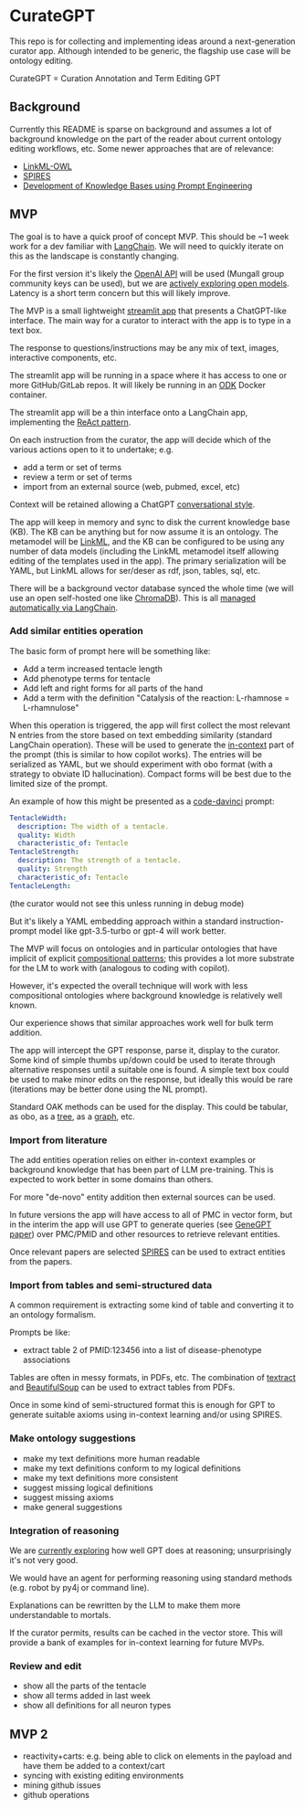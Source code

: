 # CurateGPT

This repo is for collecting and implementing ideas around a next-generation curator app.
Although intended to be generic, the flagship use case will be ontology editing.

CurateGPT = Curation Annotation and Term Editing GPT

## Background

Currently this README is sparse on background and assumes a lot of background knowledge on
the part of the reader about current ontology editing workflows, etc. Some newer approaches
that are of relevance:

- [LinkML-OWL](https://github.com/linkml/linkml-owl/)
- [SPIRES](https://arxiv.org/abs/2304.02711)
- [Development of Knowledge Bases using Prompt Engineering](https://bit.ly/copilot-curation)

## MVP

The goal is to have a quick proof of concept MVP. This should be ~1 week work for a dev familiar with
[LangChain](https://github.com/hwchase17/langchain). We will need to quickly iterate on this as the landscape is constantly changing.

For the first version it's likely the [OpenAI API](https://python.langchain.com/en/latest/modules/models/llms/integrations/openai.html) will be used (Mungall group community keys can be used),
but we are [actively exploring open models](https://github.com/monarch-initiative/ontogpt/issues/70). Latency is a short term concern but this will likely improve.

The MVP is a small lightweight [streamlit app](https://streamlit.io/) that presents a ChatGPT-like interface. The main
way for a curator to interact with the app is to type in a text box.

The response to questions/instructions may be any mix of text, images, interactive components, etc.

The streamlit app will be running in a space where it has access to one or more GitHub/GitLab repos.
It will likely be running in an [ODK](https://github.com/INCATools/ontology-development-kit/) Docker container.

The streamlit app will be a thin interface onto a LangChain app, implementing the
[ReAct pattern](https://python.langchain.com/en/latest/modules/agents/agents/examples/react.html).

On each instruction from the curator, the app will decide which of the various actions open to it to undertake;
e.g.

 - add a term or set of terms
 - review a term or set of terms
 - import from an external source (web, pubmed, excel, etc)

Context will be retained allowing a ChatGPT [conversational style](https://python.langchain.com/en/latest/use_cases/chatbots.html).

The app will keep in memory and sync to disk the current knowledge base (KB). The KB can be anything but
for now assume it is an ontology. The metamodel will be [LinkML](https://linkml.io), and the KB can be configured to be using
any number of data models (including the LinkML metamodel itself allowing editing of the templates used in the app).
The primary serialization will be YAML, but LinkML allows for ser/deser as rdf, json, tables, sql, etc.

There will be a background vector database synced the whole time (we will use an open self-hosted one like
[ChromaDB](https://github.com/chroma-core/chroma)). This is all
[managed automatically via LangChain](https://python.langchain.com/en/latest/reference/modules/vectorstores.html).

### Add similar entities operation

The basic form of prompt here will be something like:

- Add a term increased tentacle length
- Add phenotype terms for tentacle
- Add left and right forms for all parts of the hand
- Add a term with the definition "Catalysis of the reaction: L-rhamnose = L-rhamnulose"

When this operation is triggered, the app will first collect the most relevant N entries from the store based
on text embedding similarity (standard LangChain operation). These will be used to generate the [in-context](https://python.langchain.com/en/latest/modules/prompts/prompt_templates/examples/few_shot_examples.html) part
of the prompt (this is similar to how copilot works). The entries will be serialized as YAML, but we should
experiment with obo format (with a strategy to obviate ID hallucination). Compact forms will be best due to
the limited size of the prompt.

An example of how this might be presented as a [code-davinci](https://help.openai.com/en/articles/6195637-getting-started-with-codex) prompt:

```yaml
TentacleWidth:
  description: The width of a tentacle.
  quality: Width
  characteristic_of: Tentacle
TentacleStrength:
  description: The strength of a tentacle.
  quality: Strength
  characteristic_of: Tentacle
TentacleLength:
```

(the curator would not see this unless running in debug mode)

But it's likely a YAML embedding approach within a standard instruction-prompt model like gpt-3.5-turbo or gpt-4
will work better.

The MVP will focus on ontologies and in particular ontologies that have implicit of explicit 
[compositional patterns](https://jbiomedsem.biomedcentral.com/articles/10.1186/s13326-017-0126-0); 
this provides a lot more substrate for the LM to work with (analogous to coding with copilot).

However, it's expected the overall technique will work with less compositional ontologies where background
knowledge is relatively well known.

Our experience shows that similar approaches work well for bulk term addition.

The app will intercept the GPT response, parse it, display to the curator. Some kind of simple thumbs up/down
could be used to iterate through alternative responses until a suitable one is found. A simple text box
could be used to make minor edits on the response, but ideally this would be rare (iterations may be better done
using the NL prompt).

Standard OAK methods can be used for the display. This could be tabular, as obo, as a
[tree](https://incatools.github.io/ontology-access-kit/cli.html#runoak-tree),
as a [graph](https://github.com/INCATools/obographviz), etc.

### Import from literature

The add entities operation relies on either in-context examples or background knowledge that has been part
of LLM pre-training. This is expected to work better in some domains than others.

For more "de-novo" entity addition then external sources can be used.

In future versions the app will have access to all of PMC in vector form, but in the interim the app
will use GPT to generate queries (see [GeneGPT paper](https://arxiv.org/abs/2304.09667)) over PMC/PMID and other resources to retrieve relevant
entities.

Once relevant papers are selected [SPIRES](https://arxiv.org/abs/2304.02711) can be used to extract entities from the papers.

### Import from tables and semi-structured data

A common requirement is extracting some kind of table and converting it to an ontology formalism.

Prompts be like:

- extract table 2 of PMID:123456 into a list of disease-phenotype associations

Tables are often in messy formats, in PDFs, etc. The combination of [textract](https://textract.readthedocs.io/)
and [BeautifulSoup](https://www.crummy.com/software/BeautifulSoup/bs4/doc/) can be used to extract tables from PDFs.

Once in some kind of semi-structured format this is enough for GPT to generate suitable axioms using
in-context learning and/or using SPIRES.

### Make ontology suggestions

- make my text definitions more human readable
- make my text definitions conform to my logical definitions
- make my text definitions more consistent
- suggest missing logical definitions
- suggest missing axioms
- make general suggestions

### Integration of reasoning

We are [currently exploring](https://github.com/cmungall/gpt-reasoning-manuscript) how well GPT does at reasoning;
unsurprisingly it's not very good.

We would have an agent for performing reasoning using standard methods (e.g. robot by py4j or command line).

Explanations can be rewritten by the LLM to make them more understandable to mortals.

If the curator permits, results can be cached in the vector store. This will provide a bank of examples for
in-context learning for future MVPs.

### Review and edit

- show all the parts of the tentacle
- show all terms added in last week
- show all definitions for all neuron types

## MVP 2

- reactivity+carts: e.g. being able to click on elements in the payload and have them be added to a context/cart
- syncing with existing editing environments
- mining github issues
- github operations


